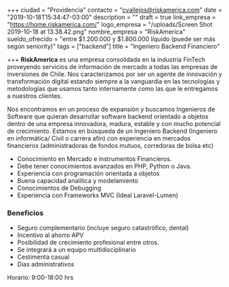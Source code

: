 +++
ciudad = "Providencia"
contacto = "cvallejos@riskamerica.com"
date = "2019-10-18T15:34:47-03:00"
description = ""
draft = true
link_empresa = "https://home.riskamerica.com/"
logo_empresa = "/uploads/Screen Shot 2019-10-18 at 13.38.42.png"
nombre_empresa = "RiskAmerica"
sueldo_ofrecido = "entre $1.200.000 y $1.800.000 líquido  (puede ser más según seniority)"
tags = ["backend"]
title = "Ingeniero Backend Financiero"

+++
**RiskAmerica** es una empresa consolidada en la industria FinTech proveyendo servicios de información de mercado a todas las empresas de inversiones de Chile. Nos caracterizamos por ser un agente de innovación y transformación digital estando siempre a la vanguardia en las tecnologías y metodologías que usamos tanto internamente como las que le entregamos a nuestros clientes.

Nos encontramos en un proceso de expansión y buscamos Ingenieros de Software que quieran desarrollar software backend orientado a objetos dentro de una empresa innovadora, madura, estable y con mucho potencial de crecimiento. Estamos en búsqueda de un Ingeniero Backend (Ingeniero en informática/ Civil o carrera afín) con experiencia en mercados financieros (administradoras de fondos mutuos, corredoras de bolsa etc)

* Conocimiento en Mercado e instrumentos Financieros.
* Debe tener conocimientos avanzados en PHP, Python o Java.
* Experiencia con programación orientada a objetos 
* Buena capacidad analítica y modelamiento
* Conocimientos de Debugging 
* Experiencia con Frameworks MVC (Ideal Laravel-Lumen) 

### Beneficios

* Seguro complementario (incluye seguro catastrófico, dental)
* Incentivo al ahorro APV
* Posibilidad de crecimiento profesional entre otros.
* Se integrará a un equipo multidisciplinario
* Cestimenta casual
* Dias administrativos

Horario: 9:00-18:00 hrs